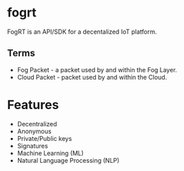 # fogrt
FogRT is an API/SDK for a decentalized IoT platform. 

## Terms
* Fog Packet - a packet used by and within the Fog Layer.
* Cloud Packet - packet used by and within the Cloud.

# Features
* Decentralized
* Anonymous
* Private/Public keys
* Signatures
* Machine Learning (ML)
* Natural Language Processing (NLP)
